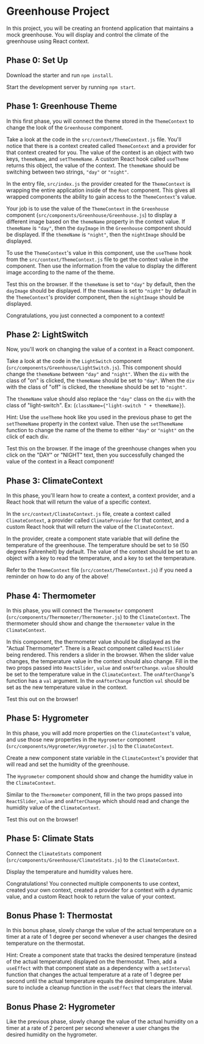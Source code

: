 # Greenhouse Project

In this project, you will be creating an frontend application that maintains a
mock greenhouse. You will display and control the climate of the greenhouse
using React context.

## Phase 0: Set Up

Download the starter and run `npm install`.

Start the development server by running `npm start`.

## Phase 1: Greenhouse Theme

In this first phase, you will connect the theme stored in the `ThemeContext` to
change the look of the `Greenhouse` component.

Take a look at the code in the `src/context/ThemeContext.js` file. You'll notice
that there is a context created called `ThemeContext` and a provider for that
context created for you. The value of the context is an object with two keys,
`themeName`, and `setThemeName`. A custom React hook called `useTheme` returns
this object, the value of the context. The `themeName` should be switching
between two strings, `"day"` or `"night"`.

In the entry file, `src/index.js` the provider created for the `ThemeContext`
is wrapping the entire application inside of the `Root` component. This gives
all wrapped components the ability to gain access to the `ThemeContext`'s value.

Your job is to use the value of the `ThemeContext` in the `Greenhouse` component
(`src/components/Greenhouse/Greenhouse.js`) to display a different image based
on the `themeName` property in the context value. If `themeName` is `"day"`,
then the `dayImage` in the `Greenhouse` component should be displayed. If the
`themeName` is `"night"`, then the `nightImage` should be displayed.

To use the `ThemeContext`'s value in this component, use the `useTheme` hook
from the `src/context/ThemeContext.js` file to get the context value in the
component. Then use the information from the value to display the different
image according to the name of the theme.

Test this on the browser. If the `themeName` is set to `"day"` by default, then
the `dayImage` should be displayed. If the `themeName` is set to `"night"` by
default in the `ThemeContext`'s provider component, then the `nightImage` should
be displayed.

Congratulations, you just connected a component to a context!

## Phase 2: LightSwitch

Now, you'll work on changing the value of a context in a React component.

Take a look at the code in the `LightSwitch` component
(`src/components/Greenhouse/LightSwitch.js`). This component should change the
`themeName` between `"day"` and `"night"`. When the `div` with the class of "on"
is clicked, the `themeName` should be set to `"day"`. When the `div` with the
class of "off" is clicked, the `themeName` should be set to `"night"`.

The `themeName` value should also replace the `"day"` class on the `div` with
the class of "light-switch". Ex: (`className={"light-switch " + themeName}`).

Hint: Use the `useTheme` hook like you used in the previous phase to get the
`setThemeName` property in the context value. Then use the `setThemeName`
function to change the name of the theme to either `"day"` or `"night"` on the
click of each div.

Test this on the browser. If the image of the greenhouse changes when you click
on the "DAY" or "NIGHT" text, then you successfully changed the value of the
context in a React component!

## Phase 3: ClimateContext

In this phase, you'll learn how to create a context, a context provider, and
a React hook that will return the value of a specific context.

In the `src/context/ClimateContext.js` file, create a context called
`ClimateContext`, a provider called `ClimateProvider` for that context, and a
custom React hook that will return the value of the `ClimateContext`.

In the provider, create a component state variable that will define the
temperature of the greenhouse. The temperature should be set to `50` (50 degrees
Fahrenheit) by default. The value of the context should be set to an object with
a key to read the temperature, and a key to set the temperature.

Refer to the `ThemeContext` file (`src/context/ThemeContext.js`) if you need a
reminder on how to do any of the above!

## Phase 4: Thermometer

In this phase, you will connect the `Thermometer` component
(`src/components/Thermometer/Thermometer.js`) to the `ClimateContext`. The
thermometer should show and change the `thermometer` value in the
`ClimateContext`.

In this component, the thermometer value should be displayed as the "Actual
Thermometer". There is a React component called `ReactSlider` being rendered.
This renders a slider in the browser. When the slider value changes, the
temperature value in the context should also change. Fill in the two props
passed into `ReactSlider`, `value` and `onAfterChange`. `value` should be set to
the temperature value in the `ClimateContext`. The `onAfterChange`'s function
has a `val` argument. In the `onAfterChange` function `val` should be set as the
new temperature value in the context.

Test this out on the browser!

## Phase 5: Hygrometer

In this phase, you will add more properties on the `ClimateContext`'s value, and use those new properties in the `Hygrometer` component
(`src/components/Hygrometer/Hygrometer.js`) to the `ClimateContext`.

Create a new component state variable in the `ClimateContext`'s provider that
will read and set the humidity of the greenhouse.

The `Hygrometer` component should show and change the humidity value in the
`ClimateContext`.

Similar to the `Thermometer` component, fill in the two props passed into `ReactSlider`, `value` and `onAfterChange` which should read and change the
humidity value of the `ClimateContext`.

Test this out on the browser!

## Phase 5: Climate Stats

Connect the `ClimateStats` component
(`src/components/Greenhouse/ClimateStats.js`) to the `ClimateContext`.

Display the temperature and humidity values here.

Congratulations! You connected multiple components to use context, created your
own context, created a provider for a context with a dynamic value, and a custom
React hook to return the value of your context.

## Bonus Phase 1: Thermostat

In this bonus phase, slowly change the value of the actual temperature on a
timer at a rate of 1 degree per second whenever a user changes the desired
temperature on the thermostat.

Hint: Create a component state that tracks the desired temperature (instead of
the actual temperature) displayed on the thermostat. Then, add a `useEffect`
with that component state as a dependency with a `setInterval` function that
changes the actual temperature at a rate of 1 degree per second until the actual
temperature equals the desired temperature. Make sure to include a cleanup
function in the `useEffect` that clears the interval.

## Bonus Phase 2: Hygrometer

Like the previous phase, slowly change the value of the actual humidity on a
timer at a rate of 2 percent per second whenever a user changes the desired
humidity on the hygrometer.
